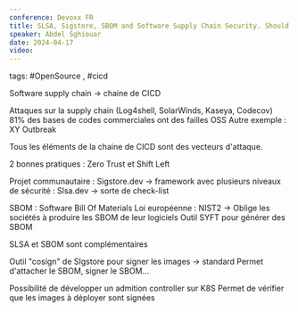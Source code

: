 ```yaml
---
conference: Devoxx FR
title: SLSA, Sigstore, SBOM and Software Supply Chain Security. Should you care?
speaker: Abdel Sghiouar
date: 2024-04-17
video:
---
```

tags: #OpenSource , #cicd 

Software supply chain -> chaine de CICD

Attaques sur la supply chain (Log4shell, SolarWinds, Kaseya, Codecov)
81% des bases de codes commerciales ont des failles OSS
Autre exemple : XY Outbreak

Tous les éléments de la chaine de CICD sont des vecteurs d'attaque.

2 bonnes pratiques : Zero Trust et Shift Left

Projet communautaire : Sigstore.dev
-> framework avec plusieurs niveaux de sécurité : Slsa.dev
-> sorte de check-list

SBOM : Software Bill Of Materials
Loi européenne : NIST2
-> Oblige les sociétés à produire les SBOM de leur logiciels
Outil SYFT pour générer des SBOM

SLSA et SBOM sont complémentaires

Outil "cosign" de SIgstore pour signer les images -> standard
Permet d'attacher le SBOM, signer le SBOM...

Possibilité de développer un admition controller sur K8S
Permet de vérifier que les images à déployer sont signées











